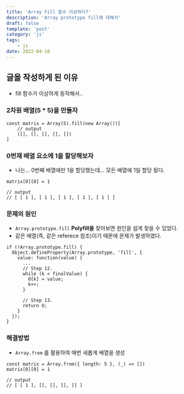 ```yaml
---
title: 'Array Fill 함수 이상하다?'
description: 'Array prototype fill에 대해서'
draft: false
template: 'post'
category: 'js'
tags:
    - js
date: 2022-04-10
---
```


## 글을 작성하게 된 이유

-   fill 함수가 이상하게 동작해서..

### 2차원 배열(5 \* 5)을 만들자

```tsx
const matrix = Array(5).fill(new Array())[
    // output
    ([], [], [], [], [])
]
```

### 0번재 배열 요소에 1을 할당해보자

-   나는... 0번째 배열에만 1을 할당했는데... 모든 배열에 1일 할당 됬다.

```tsx
matrix[0][0] = 1

// output
// [ [ 1 ], [ 1 ], [ 1 ], [ 1 ], [ 1 ] ]
```

### 문제의 원인

-   `Array.prototype.fill` **Polyfill을** 찾아보면 원인을 쉽게 찾을 수 있었다.
-   같은 배열(즉, 같은 referece 참조)이기 때문에 문제가 발생하였다.

```tsx
if (!Array.prototype.fill) {
  Object.defineProperty(Array.prototype, 'fill', {
    value: function(value) {
      ...
      // Step 12.
      while (k < finalValue) {
        O[k] = value;
        k++;
      }

      // Step 13.
      return O;
    }
  });
}
```

### 해결방법

-   `Array.from` 를 활용하여 매번 새롭게 배열을 생성

```tsx
const matrix = Array.from({ length: 5 }, (_) => [])
matrix[0][0] = 1

// output
// [ [ 1 ], [], [], [], [] ]
```

